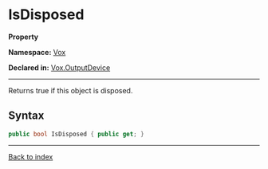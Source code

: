 # IsDisposed

**Property**

**Namespace:** [Vox](Vox.md)

**Declared in:** [Vox.OutputDevice](Vox.OutputDevice.md)

------



Returns true if this object is disposed.


## Syntax

```csharp
public bool IsDisposed { public get; }
```

------

[Back to index](index.md)